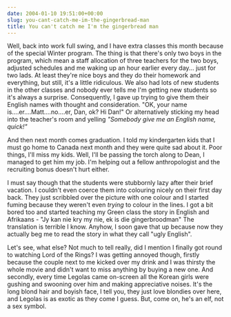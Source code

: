 ```yaml
---
date: 2004-01-10 19:51:00+00:00
slug: you-cant-catch-me-im-the-gingerbread-man
title: You can't catch me I'm the gingerbread man
---
```


Well, back into work full swing, and I have extra classes this month because of the special Winter program. The thing is that there's only two boys in the program, which mean a staff allocation of three teachers for the two boys, adjusted schedules and me waking up an hour earlier every day... just for two lads. At least they're nice boys and they do their homework and everything, but still, it's a little ridiculous. We also had lots of new students in the other classes and nobody ever tells me I'm getting new students so it's always a surprise. Consequently, I gave up trying to give them their English names with thought and consideration. "OK, your name is....er....Matt....no....er, Dan, ok? Hi Dan!" Or alternatively sticking my head into the teacher's room and yelling _"Somebody give me an English name, quick!"_    

And then next month comes graduation. I told my kindergarten kids that I must go home to Canada next month and they were quite sad about it. Poor things, I'll miss my kids. Well, I'll be passing the torch along to Dean, I managed to get him my job. I'm helping out a fellow anthropologist and the recruiting bonus doesn't hurt either.

I must say though that the students were stubbornly lazy after their brief vacation. I couldn't even coerce them into colouring nicely on their first day back. They just scribbled over the picture with one colour and I started fuming because they weren't even _trying_ to colour in the lines. I got a bit bored too and started teaching my Green class the story in English and Afrikaans - "Jy kan nie kry my nie, ek is die gingerbroodman" The translation is terrible I know. Anyhow, I soon gave that up because now they actually beg me to read the story in what they call "ugly English".
   
Let's see, what else? Not much to tell really, did I mention I finally got round to watching Lord of the Rings? I was getting annoyed though, firstly because the couple next to me kicked over my drink and I was thirsty the whole movie and didn't want to miss anything by buying a new one. And secondly, every time Legolas came on-screen all the Korean girls were gushing and swooning over him and making appreciative noises. It's the long blond hair and boyish face, I tell you, they just love blondies over here, and Legolas is as exotic as they come I guess. But, come on, he's an elf, not a sex symbol.
